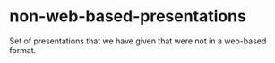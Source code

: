 non-web-based-presentations
===========================

Set of presentations that we have given that were not in a web-based format. 
